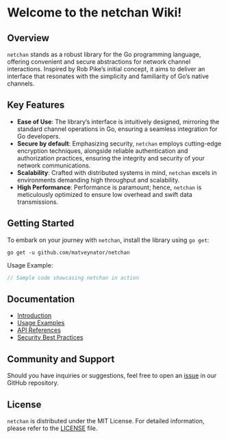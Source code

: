 # Welcome to the netchan Wiki!

## Overview
`netchan` stands as a robust library for the Go programming language, offering convenient and secure abstractions for network channel interactions. Inspired by Rob Pike’s initial concept, it aims to deliver an interface that resonates with the simplicity and familiarity of Go’s native channels.

## Key Features
- **Ease of Use**: The library’s interface is intuitively designed, mirroring the standard channel operations in Go, ensuring a seamless integration for Go developers.
- **Secure by default**: Emphasizing security, `netchan` employs cutting-edge encryption techniques, alongside reliable authentication and authorization practices, ensuring the integrity and security of your network communications.
- **Scalability**: Crafted with distributed systems in mind, `netchan` excels in environments demanding high throughput and scalability.
- **High Performance**: Performance is paramount; hence, `netchan` is meticulously optimized to ensure low overhead and swift data transmissions.

## Getting Started
To embark on your journey with `netchan`, install the library using `go get`:
```
go get -u github.com/matveynator/netchan
```
Usage Example:
```go
// Sample code showcasing netchan in action
```

## Documentation
- [Introduction](#)
- [Usage Examples](#)
- [API References](#)
- [Security Best Practices](#)

## Community and Support
Should you have inquiries or suggestions, feel free to open an [issue](https://github.com/matveynator/netchan/issues) in our GitHub repository.

## License
`netchan` is distributed under the MIT License. For detailed information, please refer to the [LICENSE](https://github.com/matveynator/netchan/blob/master/LICENSE) file.
